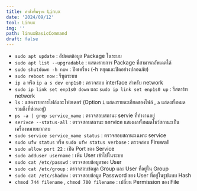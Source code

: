 ```yaml
---
title: คำสั่งพื้นฐาน Linux
date: '2024/09/12'
tool: Linux
img: ''
path: linuxBasicCommand
draft: false
---
```


- `sudo apt update` :  อัปเดตข้อมูล Package ในระบบ
- `sudo apt list --upgradable` : แสดงรายการ Package ที่สามารถอัพเดตได้
- `sudo shutdown -h now` : ปิดเครื่อง (-h หยุดและปิดอย่างปลอดภัย)
- `sudo reboot now` : รีบูตระบบ
- `ip a` หรือ `ip a s dev enp1s0` : ตรวจสอบ interface สำหรับ network
- `sudo ip link set enp1s0 down` และ `sudo ip link set enp1s0 up` : รีสตาร์ท network
- `ls` : แสดงรายการไฟล์และโฟลเดอร์ (Option `i` แสดงรายละเอียดของไฟล์ , `a` แสดงทั้งหมดรวมถึงที่ซ่อนอยู่)
- `ps -a | grep service_name` : ตรวจสอบสถานะ servie ที่ทำงานอยู่
- `serivce --status-all` : ตรวจสอบสถานะ service แสเงผลทั้งหมดโชว์สถานะเป็นเครื่องหมายบวกลบ
- `sudo service service_name status` : ตรวจสอบสถานะเฉพาะ service
- `sudo ufw status` หรือ `sudo ufw status verbose` : ตรวจสอบ Firewall
- `sudo allow port 22` : เปิด Port ของ Service
- `sudo adduser username` : เพิ่ม User เข้าไปในระบบ
- `sudo cat /etc/passwd` : ตรวจสอบข้อมูลของ User
- `sudo cat /etc/group` : ตรวจสอบข้อมูล Group และ User ที่อยู่ใน Group
- `sudo cat /etc/shadow` : ตรวจสอบข้อมูล Password ของ User ที่อยู่ในรูปแบบ Hash
- `chmod 744 filename` , `chmod 700 filename` : เปลี่ยน Permission ของ File
